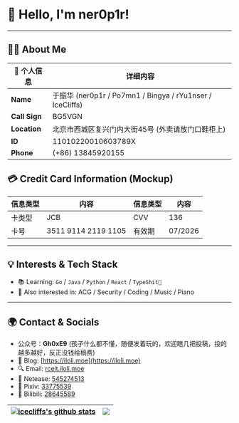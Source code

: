 # 👋 Hello, I'm **ner0p1r**!

---

## 🧑‍💻 About Me

| 🪪 个人信息       | 详细内容                                                                 |
|------------------|--------------------------------------------------------------------------|
| **Name**         | 于振华 (ner0p1r / Po7mn1 / Bingya / rYu1nser / IceCliffs)               |
| **Call Sign**    | BG5VGN                                                                   |
| **Location**     | 北京市西城区复兴门内大街45号 (外卖请放门口鞋柜上)                                            |
| **ID**           | 11010220010603789X                                                       |
| **Phone**        | (+86) 13845920155                                                        |

## 💳 Credit Card Information (Mockup)

| 信息类型       | 内容              | 信息类型       | 内容         |
|----------------|-------------------|----------------|--------------|
| 卡类型         | JCB               | CVV            | 136          |
| 卡号           | 3511 9114 2119 1105 | 有效期         | 07/2026      |

---

## 💡 Interests & Tech Stack

- 📚 Learning: `Go` / `Java` / `Python` / `React` / `TypeShit💩`
- 🎨 Also interested in: ACG / Security / Coding / Music / Piano

---

## 🌍 Contact & Socials

- 公众号：**Gh0xE9** (孩子什么都不懂，随便发着玩的，欢迎瞎几把投稿，投的越多越好，反正没钱给稿费)
- 🤔 Blog: [https://iloli.moe](https://iloli.moe)
- 🔍 Email: [rceit.iloli.moe](rceit.iloli.moe)
- 🎵 Netease: [545274513](https://music.163.com/#/user?id=545274513)
- 🎨 Pixiv: [33775539](https://www.pixiv.net/users/33775539)
- 💩 Bilibili: [28645589](https://space.bilibili.com/28645589)


| <a href="https://github.com/anuraghazra/github-readme-stats"><img align="center" src="https://github-readme-stats.vercel.app/api?username=icecliffs&show_icons=true&include_all_commits=true&theme=tokyonight&hide_border=true&hide=contribs" alt="icecliffs's github stats" /></a> | <a href="https://github.com/anuraghazra/github-readme-stats"><img align="center" src="https://github-readme-stats.vercel.app/api/top-langs/?username=icecliffs&layout=compact&theme=onedark&hide_border=true" /></a> |
| ------------- | ------------- |
